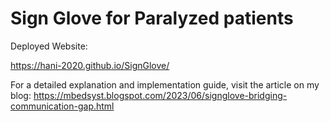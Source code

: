 # Sign Glove for Paralyzed patients

Deployed Website:

https://hani-2020.github.io/SignGlove/

For a detailed explanation and implementation guide, visit the article on my blog:
https://mbedsyst.blogspot.com/2023/06/signglove-bridging-communication-gap.html
